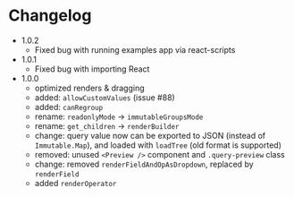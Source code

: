 # Changelog
- 1.0.2
  - Fixed bug with running examples app via react-scripts
- 1.0.1
  - Fixed bug with importing React
- 1.0.0
  - optimized renders & dragging
  - added: `allowCustomValues` (issue #88)
  - added: `canRegroup`
  - rename: `readonlyMode` -> `immutableGroupsMode`
  - rename: `get_children` -> `renderBuilder`
  - change: query value now can be exported to JSON (instead of `Immutable.Map`), and loaded with `loadTree`  (old format is supported)
  - removed: unused `<Preview />` component and `.query-preview` class
  - change: removed `renderFieldAndOpAsDropdown`, replaced by `renderField`
  - added `renderOperator`
